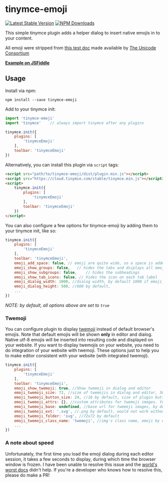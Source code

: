 # tinymce-emoji
[![Latest Stable Version](https://img.shields.io/npm/v/tinymce-emoji.svg?style=flat)](https://www.npmjs.com/package/tinymce-emoji)
[![NPM Downloads](https://img.shields.io/npm/dt/tinymce-emoji.svg?style=flat)](https://www.npmjs.com/package/tinymce-emoji)

This simple tinymce plugin adds a helper dialog to insert native emojis in to your content.

All emoji were stripped from [this test doc](http://unicode.org/Public/emoji/5.0/emoji-test.txt) made available by [The Unicode Consortium](http://unicode.org/)

[**Example on JSFiddle**](https://jsfiddle.net/wpd2umt0/1/)

## Usage
Install via npm:
```
npm install --save tinymce-emoji
```

Add to your tinymce init:
```JavaScript
import 'tinymce-emoji'
import 'tinymce'    // always import tinymce after any plugins

tinymce.init({
    plugins: [
        'tinymceEmoji'
    ],
    toolbar: 'tinymceEmoji'
})
```

Alternatively, you can install this plugin via `script` tags:
```HTML
<script src="path/to/tinymce-emoji/dist/plugin.min.js"></script>
<script src="https://cloud.tinymce.com/stable/tinymce.min.js"></script>
<script>
    tinymce.init({
        plugins: [
            'tinymceEmoji'
        ],
        toolbar: 'tinymceEmoji'
    })
</script>
```

You can also configure a few options for tinymce-emoji by adding them to your tinymce init, like so:
```JavaScript
tinymce.init({
    plugins: [
        'tinymceEmoji'
    ],
    toolbar: 'tinymceEmoji',
    emoji_add_space: false, // emoji are quite wide, so a space is added automatically after each by default; this disables that extra space
    emoji_show_groups: false,   // hides the tabs and dsiplays all emojis on one page
    emoji_show_subgroups: false,    // hides the subheadings
    emoji_show_tab_icons: false, // hides the icon on each tab label
    emoji_dialog_width: 1000, //dialog width, by default 1000 if emoji_show_tab_icons is true, 800 otherwise
    emoji_dialog_height: 500, //600 by default,
    ...
})
```
*NOTE: by default, all options above are set to `true`*

### Twemoji

You can configure plugin to display [twemoji](https://github.com/twitter/twemoji) instead of default
browser's emojis. Note that default emojis will be shown **only** in editor and dialog. 
Native utf-8 emojis will be inserted into resulting code and displayed on your website. If you want 
to display twemojis on your website, you need to do integration of your website with twemoji. 
These options just to help you to make editor consistent with your website (with integrated twemoji).

```JavaScript
tinymce.init({
    plugins: [
        'tinymceEmoji'
    ],
    toolbar: 'tinymceEmoji',
    emoji_show_twemoji: true, //Show twemoji in dialog and editor
    emoji_twemoji_size: 72, //size of twemojis in dialog and editor, 36 by default
    emoji_twemoji_button_size: 24, //16 by default, size of plugin button's icon,
    emoji_twemoji_attrs: {}, //custom attributes for twemoji images. You can't set src, alt, className, draggable
    emoji_twemoji_base: undefined, //base url for twemoji images, by default twitter's cdn, look into twemoji's repo for details
    emoji_twemoji_ext: '.svg', //.png by default, would not work without correct folder (72x72 for png or svg for svg)
    emoji_twemoji_folder: 'svg', //72x72 by default
    emoji_twemoji_class_name: 'twemoji', //img's class name, emoji by default
    ...
})
```

### A note about speed
Unfortunately, the first time you load the emoji dialog during each editor session, it takes a few seconds to display, during which time the browser window is frozen. I have been unable to resolve this issue and the [world's worst docs](https://www.tinymce.com/docs/api/tinymce.ui) didn't help. If you're a developer who knows how to resolve this, please do make a PR!
